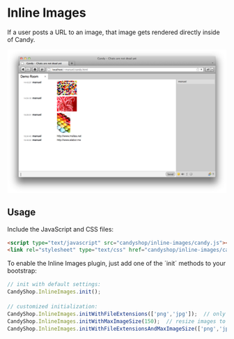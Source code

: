 # Inline Images
If a user posts a URL to an image, that image gets rendered directly inside of Candy.

![Inline Images](/inline-images/screenshot.png)

## Usage
Include the JavaScript and CSS files:

```HTML
<script type="text/javascript" src="candyshop/inline-images/candy.js"></script>
<link rel="stylesheet" type="text/css" href="candyshop/inline-images/candy.css" />
```

To enable the Inline Images plugin, just add one of the ´init´ methods to your bootstrap:

```JavaScript
// init with default settings:
CandyShop.InlineImages.init();

// customized initialization:
CandyShop.InlineImages.initWithFileExtensions(['png','jpg']);  // only recognize PNG and JPG files as image
CandyShop.InlineImages.initWithMaxImageSize(150);  // resize images to a maximum edge size of 150px
CandyShop.InlineImages.initWithFileExtensionsAndMaxImageSize(['png','jpg'], 150);  // combination of the above examples
```